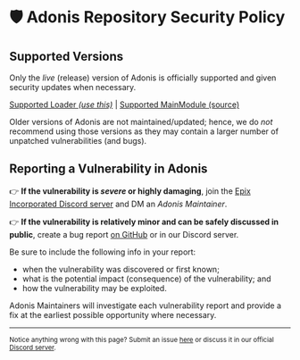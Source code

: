 # 🛡️ Adonis Repository Security Policy

## Supported Versions

Only the *live* (release) version of Adonis is officially supported and given security updates when necessary.

[Supported Loader *(use this)*](https://www.roblox.com/library/7510622625) | [Supported MainModule (source)](https://www.roblox.com/library/7510592873)

Older versions of Adonis are not maintained/updated; hence, we do *not* recommend using those versions as they may contain a larger number of unpatched vulnerabilities (and bugs).

## Reporting a Vulnerability in Adonis

👉 **If the vulnerability is *severe* or highly damaging**, join the [Epix Incorporated Discord server](https://discord.gg/H5RvTP3) and DM an *Adonis Maintainer*.

👉 **If the vulnerability is relatively minor and can be safely discussed in public**, create a bug report [on GitHub](https://github.com/Epix-Incorporated/Adonis/issues/new/choose) or in our Discord server.

Be sure to include the following info in your report:
* when the vulnerability was discovered or first known;
* what is the potential impact (consequence) of the vulnerability; and
* how the vulnerability may be exploited.

Adonis Maintainers will investigate each vulnerability report and provide a fix at the earliest possible opportunity where necessary.

<hr>

<sub>Notice anything wrong with this page? Submit an issue [here](https://github.com/Sceleratis/Adonis/issues/new/choose) or discuss it in our official [Discord server](https://discord.com/invite/H5RvTP3).</sub>
